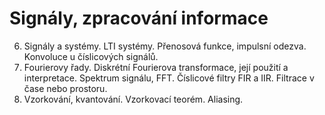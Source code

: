 # Signály, zpracování informace 

6. Signály a systémy. LTI systémy. Přenosová funkce, impulsní odezva. Konvoluce u číslicových signálů. 
7. Fourierovy řady. Diskrétní Fourierova transformace, její použití a interpretace. Spektrum signálu, FFT. Číslicové filtry FIR a IIR. Filtrace v čase nebo prostoru.
8. Vzorkování, kvantování. Vzorkovací teorém. Aliasing.